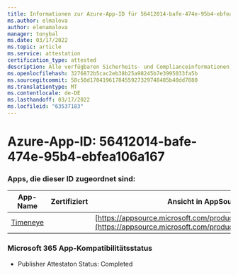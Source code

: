```yaml
---
title: Informationen zur Azure-App-ID für 56412014-bafe-474e-95b4-ebfea106a167
ms.author: elmalova
author: elenamalova
manager: tonybal
ms.date: 03/17/2022
ms.topic: article
ms.service: attestation
certification_type: attested
description: Alle verfügbaren Sicherheits- und Complianceinformationen für 56412014-bafe-474e-95b4-ebfea106a167.
ms.openlocfilehash: 3276872b5cac2eb38b25a98245b7e3995033fa5b
ms.sourcegitcommit: 58c50d1704196178455927329748485b40dd7880
ms.translationtype: MT
ms.contentlocale: de-DE
ms.lasthandoff: 03/17/2022
ms.locfileid: "63537183"
---
```

# <a name="azure-app-id-56412014-bafe-474e-95b4-ebfea106a167"></a>Azure-App-ID: 56412014-bafe-474e-95b4-ebfea106a167


### <a name="apps-associated-with-this-id"></a>Apps, die dieser ID zugeordnet sind:
| **App-Name** | **Zertifiziert** | **Ansicht in AppSource** |
|--------------|---------------|-----------------------|
| [Timeneye](../forward/WA200001950.md) |  | [https://appsource.microsoft.com/product/office/WA200001950](https://appsource.microsoft.com/product/office/WA200001950) |

### <a name="microsoft-365-app-compliance-status"></a>Microsoft 365 App-Kompatibilitätsstatus
- Publisher Attestaton Status: Completed
